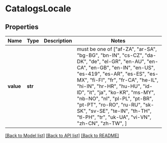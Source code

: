 # CatalogsLocale


## Properties
Name | Type | Description | Notes
------------ | ------------- | ------------- | -------------
**value** | **str** |  |  must be one of ["af-ZA", "ar-SA", "bg-BG", "bn-IN", "cs-CZ", "da-DK", "de", "el-GR", "en-AU", "en-CA", "en-GB", "en-IN", "en-US", "es-419", "es-AR", "es-ES", "es-MX", "fi-FI", "fr", "fr-CA", "he-IL", "hi-IN", "hr-HR", "hu-HU", "id-ID", "it", "ja", "ko-KR", "ms-MY", "nb-NO", "nl", "pl-PL", "pt-BR", "pt-PT", "ro-RO", "ru-RU", "sk-SK", "sv-SE", "te-IN", "th-TH", "tl-PH", "tr", "uk-UA", "vi-VN", "zh-CN", "zh-TW", ]

[[Back to Model list]](../README.md#documentation-for-models) [[Back to API list]](../README.md#documentation-for-api-endpoints) [[Back to README]](../README.md)


